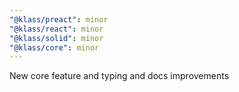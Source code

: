 ```yaml
---
"@klass/preact": minor
"@klass/react": minor
"@klass/solid": minor
"@klass/core": minor
---
```


New core feature and typing and docs improvements
